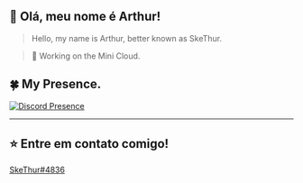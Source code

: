 ## 🤍 Olá, meu nome é <strong>Arthur!</strong>

> Hello, my name is Arthur, better known as SkeThur.

> 🔨 Working on the Mini Cloud.

## 🍀 My Presence.

[![Discord Presence](https://lanyard.cnrad.dev/api/506299442924879876?borderRadius=10px&idleMessage=Nenhuma%20atividade)](https://discord.com/users/506299442924879876)

----

## ⭐ Entre em contato comigo!
[SkeThur#4836](https://discord.com/users/506299442924879876)

